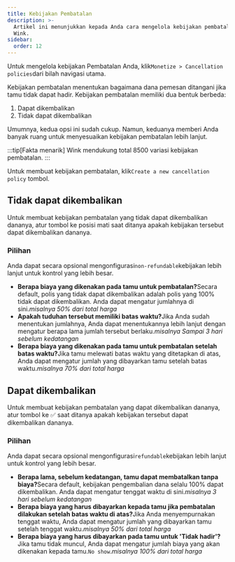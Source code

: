 ```yaml
---
title: Kebijakan Pembatalan
description: >-
  Artikel ini menunjukkan kepada Anda cara mengelola kebijakan pembatalan di
  Wink.
sidebar:
  order: 12
---
```

Untuk mengelola kebijakan Pembatalan Anda, klik`Monetize > Cancellation policies`dari bilah navigasi utama.

Kebijakan pembatalan menentukan bagaimana dana pemesan ditangani jika tamu tidak dapat hadir. Kebijakan pembatalan memiliki dua bentuk berbeda:

1. Dapat dikembalikan
2. Tidak dapat dikembalikan

Umumnya, kedua opsi ini sudah cukup. Namun, keduanya memberi Anda banyak ruang untuk menyesuaikan kebijakan pembatalan lebih lanjut.

:::tip\[Fakta menarik]
Wink mendukung total 8500 variasi kebijakan pembatalan.
:::

Untuk membuat kebijakan pembatalan, klik`Create a new cancellation policy` tombol.

## Tidak dapat dikembalikan

Untuk membuat kebijakan pembatalan yang tidak dapat dikembalikan dananya, atur tombol ke posisi mati saat ditanya apakah kebijakan tersebut dapat dikembalikan dananya.

### Pilihan

Anda dapat secara opsional mengonfigurasi`non-refundable`kebijakan lebih lanjut untuk kontrol yang lebih besar.

* **Berapa biaya yang dikenakan pada tamu untuk pembatalan?**&#x53;ecara default, polis yang tidak dapat dikembalikan adalah polis yang 100% tidak dapat dikembalikan. Anda dapat mengatur jumlahnya di sini.*misalnya 50% dari total harga*
* **Apakah tuduhan tersebut memiliki batas waktu?**&#x4A;ika Anda sudah menentukan jumlahnya, Anda dapat menentukannya lebih lanjut dengan mengatur berapa lama jumlah tersebut berlaku.*misalnya Sampai 3 hari sebelum kedatangan*
* **Berapa biaya yang dikenakan pada tamu untuk pembatalan setelah batas waktu?**&#x4A;ika tamu melewati batas waktu yang ditetapkan di atas, Anda dapat mengatur jumlah yang dibayarkan tamu setelah batas waktu.*misalnya 70% dari total harga*

## Dapat dikembalikan

Untuk membuat kebijakan pembatalan yang dapat dikembalikan dananya, atur tombol ke ✅ saat ditanya apakah kebijakan tersebut dapat dikembalikan dananya.

### Pilihan

Anda dapat secara opsional mengonfigurasi`refundable`kebijakan lebih lanjut untuk kontrol yang lebih besar.

* **Berapa lama, sebelum kedatangan, tamu dapat membatalkan tanpa biaya?**&#x53;ecara default, kebijakan pengembalian dana selalu 100% dapat dikembalikan. Anda dapat mengatur tenggat waktu di sini.*misalnya 3 hari sebelum kedatangan*
* **Berapa biaya yang harus dibayarkan kepada tamu jika pembatalan dilakukan setelah batas waktu di atas?**&#x4A;ika Anda menyempurnakan tenggat waktu, Anda dapat mengatur jumlah yang dibayarkan tamu setelah tenggat waktu.*misalnya 50% dari total harga*
* **Berapa biaya yang harus dibayarkan pada tamu untuk 'Tidak hadir'?**&#x4A;ika tamu tidak muncul, Anda dapat mengatur jumlah biaya yang akan dikenakan kepada tamu.`No show`.*misalnya 100% dari total harga*

